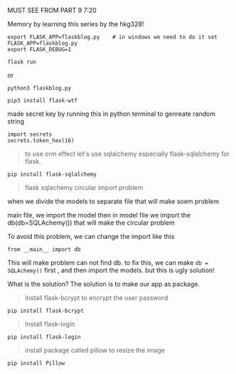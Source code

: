 MUST SEE FROM PART 9  7:20


Memory by learning this series by the hkg328!

```
export FLASK_APP=flaskblog.py    # in windows we need to do it set FLASK_APP=flaskblog.py
export FLASK_DEBUG=1

flask run
```


or
```
python3 flaskblog.py
```

```
pip3 install flask-wtf
```


made secret key by running this in python terminal to genreate random string
```
import secrets
secrets.token_hex(16)
```


> to use orm effect let's use sqlalchemy especially flask-sqlalchemy for flask.
``` 
pip install flask-sqlalchemy
```


> flask sqlachemy circular import problem

when we divide the  models to separate file
that will make soem problem

main file, we import the model
then in model file we import the db(db=SQLAchemy())
that will make the circular problem


To avoid this problem, we can change the import like this
```
from __main__ import db
```
This will make problem can not find db.
to fix this, we can make ```db = SQLAchemy()``` first , and then import the models.
but this is ugly solution!

What is the solution? The solution is to make our app as package.


> Install flask-bcrypt to encrypt the user password
```
pip install flask-bcrypt
```

> Install flask-login 
```
pip install flask-login
```


> install package called pillow to resize the image
```
pip install Pillow
```